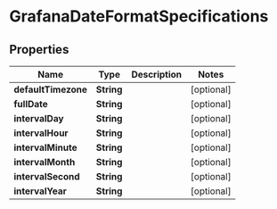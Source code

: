 

# GrafanaDateFormatSpecifications


## Properties

| Name | Type | Description | Notes |
|------------ | ------------- | ------------- | -------------|
|**defaultTimezone** | **String** |  |  [optional] |
|**fullDate** | **String** |  |  [optional] |
|**intervalDay** | **String** |  |  [optional] |
|**intervalHour** | **String** |  |  [optional] |
|**intervalMinute** | **String** |  |  [optional] |
|**intervalMonth** | **String** |  |  [optional] |
|**intervalSecond** | **String** |  |  [optional] |
|**intervalYear** | **String** |  |  [optional] |



